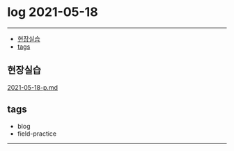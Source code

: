 # log 2021-05-18

--------------------------

- [현장실습](#현장실습)
- [tags](#tags)


## 현장실습

[2021-05-18-p.md](./2021-05-18-p.md)


## tags
- blog
- field-practice

--------------------------

